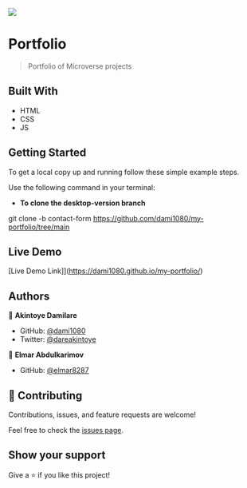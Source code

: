 ![](https://img.shields.io/badge/Microverse-blueviolet)

# Portfolio

> Portfolio of Microverse projects

## Built With

- HTML
- CSS
- JS


## Getting Started

To get a local copy up and running follow these simple example steps.

Use the following command in your terminal:

* **To clone the desktop-version branch**

git clone -b contact-form https://github.com/dami1080/my-portfolio/tree/main

## Live Demo

[Live Demo Link]](https://dami1080.github.io/my-portfolio/)

## Authors

👤 **Akintoye Damilare**

- GitHub: [@dami1080](https://github.com/dami1080)
- Twitter: [@dareakintoye](https://twitter.com/DareAkintoye)

👤 **Elmar Abdulkarimov**

- GitHub: [@elmar8287](https://github.com/elmar8287)

## 🤝 Contributing

Contributions, issues, and feature requests are welcome!

Feel free to check the [issues page](https://github.com/dami1080/my-portfolio/issues).

## Show your support

Give a ⭐️ if you like this project!
